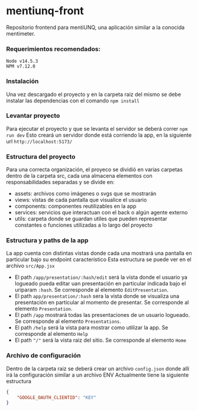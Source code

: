# mentiunq-front
Repositorio frontend para mentiUNQ, una aplicación similar a la conocida mentimeter.

### Requerimientos recomendados:

    Node v14.5.3
    NPM v7.12.0

### Instalación

Una vez descargado el proyecto y en la carpeta raiz del mismo se debe instalar las dependencias con el comando
```npm install```


### Levantar proyecto

Para ejecutar el proyecto y que se levanta el servidor se deberá correr
```npm run dev```
Esto creará un servidor donde está corriendo la app, en la siguiente url ```http://localhost:5173/```

### Estructura del proyecto

Para una correcta organización, el proyeco se dividió en varias carpetas dentro de la carpeta src, cada una almacena elementos con responsabilidades separadas y se divide en:
- assets: archivos como imágenes o svgs que se mostrarán
- views: vistas de cada pantalla que visualice el usuario
- components: componentes reutilizables en la app
- services: servicios que interactuan con el back o algún agente externo
- utils: carpeta donde se guardan utiles que pueden representar constantes o funciones utilizadas a lo largo del proyecto

### Estructura y paths de la app

La app cuenta con distintas vistas donde cada una mostrará una pantalla en particular bajo su endpoint característico
Esta estructura se puede ver en el archivo ```src/App.jsx```
  - El path ```/app/presentation/:hash/edit``` será la vista donde el usuario ya logueado pueda editar uan presentación en particular indicada bajo el uriparam ```:hash```. Se corresponde al elemento ```EditPresentation```.
  - El path ```app/presentation/:hash``` sera la vista donde se visualiza una presentación en particular al momento de presentar. Se corresponde al elemento ```Presentation```.
  - El path ```/app``` mostrará todas las presentaciones de un usuario logueado. Se corresponde al elemento ```Presentations```.
  - El path ```/help``` será la vista para mostrar como utilizar la app. Se corresponde al elemento ```Help```
  - El path ```"/"``` será la vista raiz del sitio. Se corresponde al elemento ```Home```

### Archivo de configuración

Dentro de la carpeta raiz se deberá crear un archivo ```config.json``` donde allí irá la configuración similar a un archivo ENV 
Actualmente tiene la siguiente estructura
```json
{
    "GOOGLE_OAUTH_CLIENTID": "KEY"
}
```